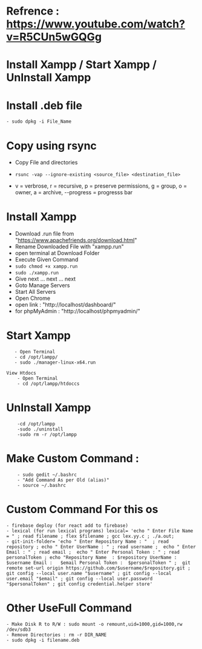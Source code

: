 
# Refrence : https://www.youtube.com/watch?v=R5CUn5wGQGg
<h1>Install Xampp / Start Xampp / UnInstall Xampp</h1>

# Install .deb file
    - sudo dpkg -i File_Name

# Copy using rsync
- Copy File and directories


- `rsunc -vap --ignore-existing <source_file> <destination_file>` 

- v = verbrose, r = recursive, p = preserve permissions, g = group, o = owner, a = archive, --progress = progresss bar



# Install Xampp

- Download .run file from "https://www.apachefriends.org/download.html"
- Rename Downloaded File with "xampp.run"
- open terminal at Download Folder
- Execute  Given Command
- `sudo chmod +x xampp.run`
- `sudo ./xampp.run`
- Give next ... next ... next
- Goto Manage Servers 
- Start All Servers
- Open Chrome
- open link : "http://localhost/dashboard/"
- for phpMyAdmin : "http://localhost/phpmyadmin/"



# Start Xampp
       - Open Terminal
       - cd /opt/lampp/
       - sudo ./manager-linux-x64.run

    View Htdocs
        - Open Terminal
        - cd /opt/lampp/htdoccs

# UnInstall Xampp
        -cd /opt/lampp
        -sudo ./uninstall
        -sudo rm -r /opt/lampp

# Make Custom Command :
        - sudo gedit ~/.bashrc
        - "Add Command As per Old (alias)"
        - source ~/.bashrc


# Custom Command For this os
    - firebase deploy (for react add to firebase)
    - lexical (for run lexical programs) lexical= 'echo " Enter File Name = " ; read filename ; flex $filename ; gcc lex.yy.c ; ./a.out;
    - git-init-folder= 'echo " Enter Repository Name : "  ; read repository ; echo " Enter UserName : " ; read username ;  echo " Enter Email : " ; read email ;  echo " Enter Personal Token : " ; read personalToken ; echo "Repository Name  : $repository UserName :   $username Email :   $email Personal Token :  $personalToken " ;  git remote set-url origin https://github.com/$username/$repository.git ; git config --local user.name "$username" ; git config --local user.email "$email" ; git config --local user.password "$personalToken" ; git config credential.helper store'


# Other UseFull Command
    - Make Disk R to R/W : sudo mount -o remount,uid=1000,gid=1000,rw /dev/sdb3
    - Remove Directories : rm -r DIR_NAME
    - sudo dpkg -i filename.deb 
